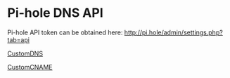 # Pi-hole DNS API

Pi-hole API token can be obtained here: http://pi.hole/admin/settings.php?tab=api

[CustomDNS](docs/CustomDNS.md)

[CustomCNAME](docs/CustomCNAME.md)